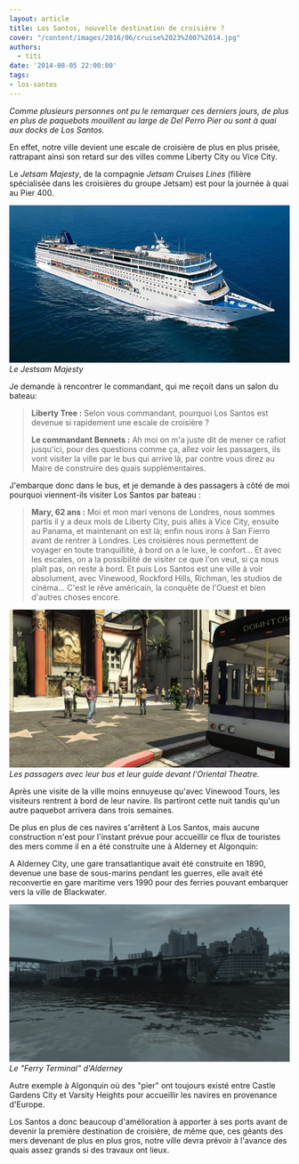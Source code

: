 ```yaml
---
layout: article
title: Los Santos, nouvelle destination de croisière ?
cover: "/content/images/2016/06/cruise%2023%2007%2014.jpg"
authors:
  - titi
date: '2014-08-05 22:00:00'
tags:
- los-santos
---
```


_Comme plusieurs personnes ont pu le remarquer ces derniers jours, de plus en plus de paquebots mouillent au large de Del Perro Pier ou sont à quai aux docks de Los Santos._

En effet, notre ville devient une escale de croisière de plus en plus prisée, rattrapant ainsi son retard sur des villes comme Liberty City ou Vice City.

Le _Jetsam Majesty_, de la compagnie _Jetsam Cruises Lines_ (filière spécialisée dans les croisières du groupe Jetsam) est pour la journée à quai au Pier 400.

![Le Jestsam Majesty](/content/images/2016/06/MSC%20Sinfonia-visore_tcm16-2991.jpg)
_Le Jestsam Majesty_

Je demande à rencontrer le commandant, qui me reçoit dans un salon du bateau:

> **Liberty Tree :** Selon vous commandant, pourquoi Los Santos est devenue si rapidement une escale de croisière ?
> 
> **Le commandant Bennets :** Ah moi on m'a juste dit de mener ce rafiot jusqu'ici, pour des questions comme ça, allez voir les passagers, ils vont visiter la ville par le bus qui arrive là, par contre vous direz au Maire de construire des quais supplémentaires.

J'embarque donc dans le bus, et je demande à des passagers à côté de moi pourquoi viennent-ils visiter Los Santos par bateau :

> **Mary, 62 ans :** Moi et mon mari venons de Londres, nous sommes partis il y a deux mois de Liberty City, puis allés à Vice City, ensuite au Panama, et maintenant on est là; enfin nous irons à San Fierro avant de rentrer à Londres. Les croisières nous permettent de voyager en toute tranquillité, à bord on a le luxe, le confort... Et avec les escales, on a la possibilité de visiter ce que l'on veut, si ça nous plaît pas, on reste à bord. Et puis Los Santos est une ville à voir absolument, avec Vinewood, Rockford Hills, Richman, les studios de cinéma... C'est le rêve américain, la conquête de l'Ouest et bien d'autres choses encore.

![Les passagers avec leur bus et leur guide devant l'Oriental Theatre.](/content/images/2016/06/bus%20croisieristes.jpg)
_Les passagers avec leur bus et leur guide devant l'Oriental Theatre._

Après une visite de la ville moins ennuyeuse qu'avec Vinewood Tours, les visiteurs rentrent à bord de leur navire. Ils partiront cette nuit tandis qu'un autre paquebot arrivera dans trois semaines.

De plus en plus de ces navires s'arrêtent à Los Santos, mais aucune construction n'est pour l'instant prévue pour accueillir ce flux de touristes des mers comme il en a été construite une à Alderney et Algonquin:

A Alderney City, une gare transatlantique avait été construite en 1890, devenue une base de sous-marins pendant les guerres, elle avait été reconvertie en gare maritime vers 1990 pour des ferries pouvant embarquer vers la ville de Blackwater.

![Le "Ferry Terminal" d'Alderney](/content/images/2016/06/677981EFLC7282014110703PM629.png)
_Le "Ferry Terminal" d'Alderney_

Autre exemple à Algonquin où des "pier" ont toujours existé entre Castle Gardens City et Varsity Heights pour accueillir les navires en provenance d'Europe.

Los Santos a donc beaucoup d'amélioration à apporter à ses ports avant de devenir la première destination de croisière, de même que, ces géants des mers devenant de plus en plus gros, notre ville devra prévoir à l'avance des quais assez grands si des travaux ont lieux.